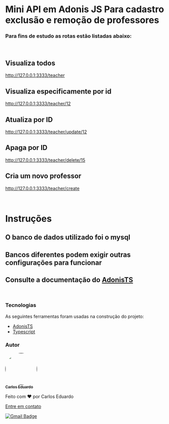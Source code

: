 # Mini API em Adonis JS Para cadastro exclusão e remoção de professores

### Para fins de estudo as rotas estão listadas abaixo:

<br>

## Visualiza todos <br>

http://127.0.0.1:3333/teacher

## Visualiza especificamente por id <br>

http://127.0.0.1:3333/teacher/12

## Atualiza por ID <br>

http://127.0.0.1:3333/teacher/update/12

## Apaga por ID <br>

http://127.0.0.1:3333/teacher/delete/15

## Cria um novo professor

http://127.0.0.1:3333/teacher/create

<br>

# Instruções

## O banco de dados utilizado foi o mysql

## Bancos diferentes podem exigir outras configurações para funcionar

## Consulte a documentação do <a href="https://docs.adonisjs.com/">AdonisTS</a>

<br>

### Tecnologias

<p>As seguintes ferramentas foram usadas na construção do projeto:</p>
<ul>
    <li><a href="https://docs.adonisjs.com/">AdonisTS</a></li>
    <li><a href="https://docs.adonisjs.com/">Typescript</a></li>
</ul>

### Autor

<a href="">
 <img style="border-radius: 50%;" src="https://avatars.githubusercontent.com/u/50811913?s=460&u=e1c04894465fe053a294c52018828a33e47d1dd4&v=4" width="100px;" alt=""/>
 <br />
 <sub><b>Carlos Eduardo</b></sub></a>

Feito com ❤️ por Carlos Eduardo

<a href="mailto:carloseduardodiasbatista@gmail.com">Entre em contato</a>

[![Gmail Badge](https://img.shields.io/badge/-carloseduardodiasbatista@gmail.com-c14438?style=flat-square&logo=Gmail&logoColor=white&link=mailto:carloseduardodiasbatista@gmail.com)](mailto:carloseduardodiasbatista@gmail.com)
